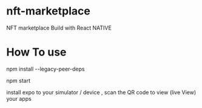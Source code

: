 # nft-marketplace
NFT marketplace Build with React NATIVE


# How To use

npm install --legacy-peer-deps

npm start

install expo to your simulator / device , scan the QR code to view (live View) your apps

